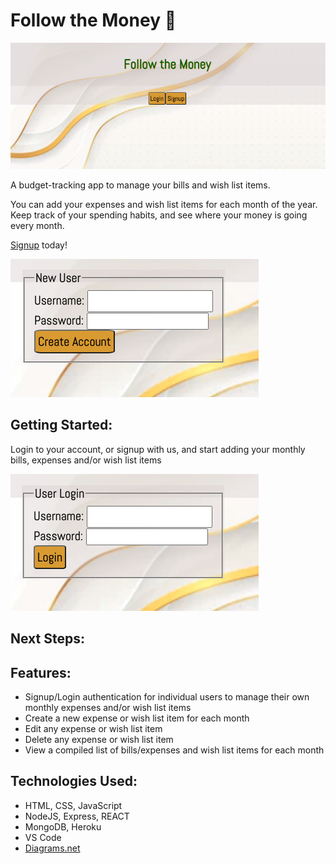 # Follow the Money :money_with_wings:

![FTM Homepage](public/assets/FTM-homepage.png)

A budget-tracking app to manage your bills and wish list items.

You can add your expenses and wish list items for each month of the year. Keep track of your spending habits, and see where your money is going every month.

[Signup](https://gerimae-oliva-budget-tracking.herokuapp.com/) today!

![FTM Signup Page](public/assets/FTM-new-user.png)

## Getting Started:
Login to your account, or signup with us, and start adding your monthly bills, expenses and/or wish list items

![FTM User Login Page](public/assets/FTM-user-login.png)

## Next Steps:


## Features:
* Signup/Login authentication for individual users to manage their own monthly expenses and/or wish list items
* Create a new expense or wish list item for each month
* Edit any expense or wish list item
* Delete any expense or wish list item
* View a compiled list of bills/expenses and wish list items for each month

## Technologies Used:
* HTML, CSS, JavaScript
* NodeJS, Express, REACT
* MongoDB, Heroku
* VS Code
* [Diagrams.net](diagrams.net)